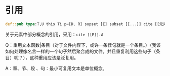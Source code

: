 
# 引用

```rs
def::pub type:T,U this Ti p=[D, R] supset [E] subset [[...]] cite [[元素]]
```

关于元素中部分概念的引用，采用：`cite [[E]].A`

Q：重用文本函数|条目（对于文件内容下，或许一条佳句就是一个条目。）（我该如何处理像名言一样的一个句子然后聚合成的文件，并且重复利用这些句子（条目）呢？），这种重用应该是泛复用。

A：章、节、段 、句：最小可复用文本是单位概念。